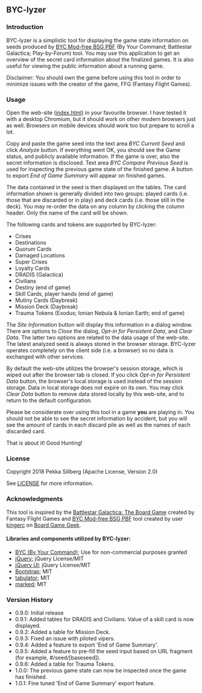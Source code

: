 ## BYC-lyzer
### Introduction
BYC-lyzer is a simplistic tool for displaying the game state information on seeds produced by [BYC Mod-free BSG PBF][byc] (By Your Command; Battlestar Galactica; Play-by-Forum) tool. You may use this application to get an overview of the secret card information about the finalized games. It is also useful for viewing the public information about a running game.

Disclaimer: You should own the game before using this tool in order to minimize issues with the creator of the game, FFG (Fantasy Flight Games).

### Usage
Open the web-site ([index.html](index.html)) in your favourite browser. I have tested it with a desktop Chromium, but it should work on other modern browsers just as well. Browsers on mobile devices should work too but prepare to scroll a lot.

Copy and paste the game seed into the text area *BYC Current Seed* and click *Analyze* button. If everything went OK, you should see the Game status, and publicly available information. If the game is over, also the secret information is disclosed. Text area *BYC Compare Previous Seed* is used for inspecting the previous game state of the finished game. A button to export *End of Game Summary* will appear on finished games.

The data contained in the seed is then displayed on the tables. The card information shown is generally divided into two groups: played cards (i.e. those that are discarded or in play) and deck cards (i.e. those still in the deck). You may re-order the data on any column by clicking the column header. Only the name of the card will be shown.

The following cards and tokens are supported by BYC-lyzer:
- Crises
- Destinations
- Quorum Cards
- Damaged Locations
- Super Crises
- Loyalty Cards
- DRADIS (Galactica)
- Civilians
- Destiny (end of game)
- Skill Cards, player hands (end of game)
- Mutiny Cards (Daybreak)
- Mission Deck (Daybreak)
- Trauma Tokens (Exodus; Ionian Nebula & Ionian Earth; end of game)

The *Site Information* button will display this information in a dialog window. There are options to *Close* the dialog, *Opt-in for Persistent Data*, and *Clear Data*. The latter two options are related to the data usage of the web-site. The latest analyzed seed is always stored in the browser storage. BYC-lyzer operates completely on the client side (i.e. a browser) so no data is exchanged with other services.

By default the web-site utilizes the browser's session storage, which is wiped out after the browser tab is closed. If you click *Opt-in for Persistent Data* button, the browser's local storage is used instead of the session storage. Data in local storage does not expire on its own. You may click *Clear Data* button to remove data stored locally by this web-site, and to return to the default configuration.

Please be considerate over using this tool in a game **you** are playing in. You should not be able to see the secret information by accident, but you will see the amount of cards in each discard pile as well as the names of each discarded card.

That is about it! Good Hunting!

### License
Copyright 2018 Pekka Sillberg (Apache License, Version 2.0)

See [LICENSE](LICENSE) for more information.

### Acknowledgments
This tool is inspired by the [Battlestar Galactica: The Board Game][ffg] created by Fantasy Flight Games and [BYC Mod-free BSG PBF][byc] tool created by user [kingerc][bgg user] on [Board Game Geek][bgg].

#### Libraries and components utilized by BYC-lyzer:
- [BYC (By Your Command)][byc]; Use for non-commercial purposes granted
- [jQuery][jquery]; jQuery License/MIT
- [jQuery UI][jquery-ui]; jQuery License/MIT
- [Bootstrap][bootstrap]; MIT
- [tabulator][tabulator]; MIT
- [marked][marked]; MIT

[bgg]: https://boardgamegeek.com
[byc]: https://boardgamegeek.com/thread/1848115/your-command-mod-free-bsg-pbf
[bgg user]: https://boardgamegeek.com/user/kingerc
[ffg]: https://www.fantasyflightgames.com/en/products/battlestar-galactica/
[jquery]: https://jquery.org/
[jquery-ui]: https://jqueryui.com/
[bootstrap]: https://getbootstrap.com/
[tabulator]: https://github.com/olifolkerd/tabulator
[marked]: https://github.com/markedjs/marked



### Version History
- 0.9.0: Initial release
- 0.9.1: Added tables for DRADIS and Civilians. Value of a skill card is now displayed.
- 0.9.2: Added a table for Mission Deck.
- 0.9.3: Fixed an issue with piloted vipers.
- 0.9.4: Added a feature to export 'End of Game Summary'.
- 0.9.5: Added a feature to pre-fill the seed input based on URL fragment (for example, #/seed/[baseseed]).
- 0.9.6: Added a table for Trauma Tokens.
- 1.0.0: The previous game state can now be inspected once the game has finished.
- 1.0.1: Fine tuned 'End of Game Summary' export feature.
